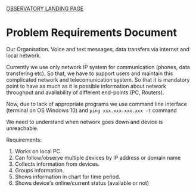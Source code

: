 [OBSERVATORY LANDING PAGE](../README.md)

# Problem Requirements Document

Our Organisation. Voice and text messages, data transfers via internet and local network.

Currently we use only network IP system for communication (phones, data transfering etc). So that, we have to support users and maintain this complicated network and telecomunication system. So that it is mandatory point to have as much as it is possible information about network throughput and availability of different end-points (PC, Routers).

Now, due to lack of appropriate programs we use command line interface (terminal on OS Windows 10) and `ping xxx.xxx.xxx.xxx -t` command

We need to understand when network goes down and device is unreachable.

Requirements:

1. Works on local PC.
2. Can follow/observe multiple devices by IP address or domain name
3. Collects information from devices.
4. Groups information.
5. Shows information in chart for time period.
6. Shows device's online/current status (available or not)
